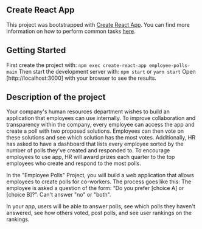 ## Create React App

This project was bootstrapped with [Create React App](https://github.com/facebook/create-react-app). You can find more information on how to perform common tasks [here](https://github.com/facebook/create-react-app/blob/main/packages/cra-template/template/README.md).

## Getting Started

First create the project with: `npm exec create-react-app employee-polls-main`
Then start the development server with: `npm start` or `yarn start`
Open [http://localhost:3000] with your browser to see the results.

## Description of the project

Your company's human resources department wishes to build an application that employees can use internally. To improve collaboration and transparency within the company, every employee can access the app and create a poll with two proposed solutions.
Employees can then vote on these solutions and see which solution has the most votes. Additionally, HR has asked to have a dashboard that lists every employee sorted by the number of polls they've created and responded to.
To encourage employees to use app, HR will award prizes each quarter to the top employees who create and respond to the most polls.

In the "Employee Polls" Project, you will build a web application that allows employees to create polls for co-workers. The process goes like this: The employee is asked a question of the form: “Do you prefer [choice A] or [choice B]?”. Can't answer "no" or "both".

In your app, users will be able to answer polls, see which polls they haven't answered, see how others voted, post polls, and see user rankings on the rankings.
